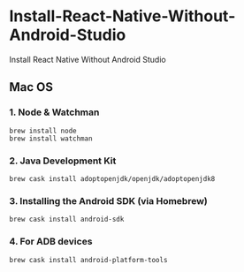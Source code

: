 # Install-React-Native-Without-Android-Studio
Install React Native Without Android Studio


## Mac OS
### 1. Node & Watchman

```
brew install node
brew install watchman
```

### 2. Java Development Kit

```
brew cask install adoptopenjdk/openjdk/adoptopenjdk8
```

### 3. Installing the Android SDK (via Homebrew)

```
brew cask install android-sdk
```

### 4. For ADB devices
```
brew cask install android-platform-tools
```

